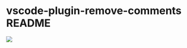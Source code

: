 # vscode-plugin-remove-comments README

<img src="https://www.baidu.com/img/PCtm_d9c8750bed0b3c7d089fa7d55720d6cf.png"/>
